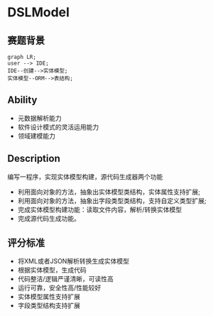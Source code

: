 # DSLModel

## 赛题背景

    graph LR;
    user --> IDE;
    IDE--创建-->实体模型;
    实体模型--ORM-->表结构;

## Ability

*   元数据解析能力
*   软件设计模式的灵活运用能力
*   领域建模能力

## Description

编写一程序，实现实体模型构建，源代码生成器两个功能

*   利用面向对象的方法，抽象出实体模型类结构，实体属性支持扩展;
*   利用面向对象的方法，抽象出字段类型类结构，支持自定义类型扩展;
*   完成实体模型构建功能：读取文件内容，解析/转换实体模型
*   完成源代码生成功能。

## 评分标准

*   将XML或者JSON解析转换生成实体模型
*   根据实体模型，生成代码
*   代码整洁/逻辑严谨清晰，可读性高
*   运行可靠，安全性高/性能较好
*   实体模型属性支持扩展
*   字段类型结构支持扩展

